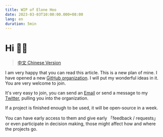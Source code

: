 ```yaml
---
title: WIP of Elone Hoo
date: 2023-03-03T10:00:00.000+08:00
lang: en
duration: 5min
---
```


# Hi 👋🏼

> [中文 Chinese Version](./wip-elonehoo-zh.html)

I am very happy that you can read this article. This is a new plan of mine. I have opened a new [<span i-simple-icons-github /> GitHub organization](https://github.com/wip-elonehoo). I will put my wonderful ideas in it. You are very welcome to join.

It's very easy to join, you can send an [<span i-cib-minutemailer /> Email](mailto:hi@elonehoo.me) or send a message to my [<span i-simple-icons-twitter /> Twitter](https://twitter.com/elonehoo), pulling you into the organization.

If a project is finished enough to be used, it will be open-source in a week.

You can have early access to them and give early 「feedback / requests」 or even participate in decision making, those might affect how and where the projects go.

